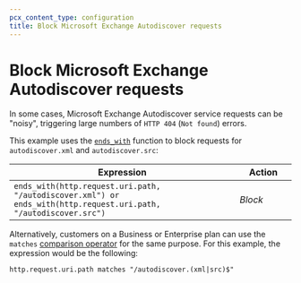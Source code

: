 ```yaml
---
pcx_content_type: configuration
title: Block Microsoft Exchange Autodiscover requests
---
```


# Block Microsoft Exchange Autodiscover requests

In some cases, Microsoft Exchange Autodiscover service requests can be "noisy", triggering large numbers of `HTTP 404` (`Not found`) errors.

This example uses the [`ends_with`](/ruleset-engine/rules-language/functions/#function-ends_with) function to block requests for `autodiscover.xml` and `autodiscover.src`:

<table>
  <thead>
    <tr>
      <th>Expression</th>
      <th style="width:20%">Action</th>
    </tr>
  </thead>
  <tbody>
    <tr>
      <td>
        <code>ends_with(http.request.uri.path, "/autodiscover.xml") or ends_with(http.request.uri.path, "/autodiscover.src")</code>
      </td>
      <td>
        <em>Block</em>
      </td>
    </tr>
  </tbody>
</table>

Alternatively, customers on a Business or Enterprise plan can use the `matches` [comparison operator](/ruleset-engine/rules-language/operators/#comparison-operators) for the same purpose. For this example, the expression would be the following:

```txt
http.request.uri.path matches "/autodiscover.(xml|src)$"
```
